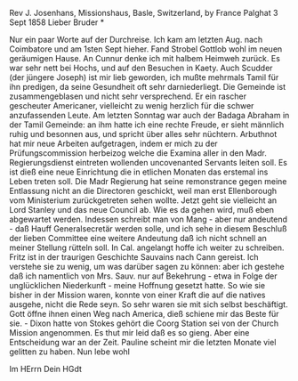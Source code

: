 Rev J. Josenhans, Missionshaus, Basle, Switzerland, by France 
 Palghat 3 Sept 1858
Lieber Bruder <Josenhans>*

Nur ein paar Worte auf der Durchreise. Ich kam am letzten Aug. nach Coimbatore und am 1sten Sept hieher. Fand Strobel Gottlob wohl im neuen geräumigen Hause. An Cunnur denke ich mit halbem Heimweh zurück. Es war sehr nett bei Hochs, und auf den Besuchen in Kaety. Auch Scudder (der jüngere Joseph) ist mir lieb geworden, ich mußte mehrmals Tamil für ihn predigen, da seine Gesundheit oft sehr darniederliegt. Die Gemeinde ist zusammengeblasen und nicht sehr versprechend. Er ein rascher gescheuter Americaner, vielleicht zu wenig herzlich für die schwer anzufassenden Leute. Am letzten Sonntag war auch der Badaga Abraham in der Tamil Gemeinde: an ihm hatte ich eine rechte Freude, er sieht männlich ruhig und besonnen aus, und spricht über alles sehr nüchtern. Arbuthnot hat mir neue Arbeiten aufgetragen, indem er mich zu der Prüfungscommission herbeizog welche die Examina aller in den Madr. Regierungsdienst eintreten wollenden uncovenanted Servants leiten soll. Es ist dieß eine neue Einrichtung die in etlichen Monaten das erstemal ins Leben treten soll. Die Madr Regierung hat seine remonstrance gegen meine Entlassung nicht an die Directoren geschickt, weil man erst Ellenborough vom Ministerium zurückgetreten sehen wollte. Jetzt geht sie vielleicht an Lord Stanley und das neue Council ab. Wie es da gehen wird, muß eben abgewartet werden. Indessen schreibt man von Mang - aber nur andeutend - daß Hauff Generalsecretär werden solle, und ich sehe in diesem Beschluß der lieben Committee eine weitere Andeutung daß ich nicht schnell an meiner Stellung rütteln soll. In Cal. angelangt hoffe ich weiter zu schreiben. Fritz ist in der traurigen Geschichte Sauvains nach Cann gereist. Ich verstehe sie zu wenig, um was darüber sagen zu können: aber ich gestehe daß ich namentlich von Mrs. Sauv. nur auf Bekehrung - etwa in Folge der unglücklichen Niederkunft - meine Hoffnung gesetzt hatte. So wie sie bisher in der Mission waren, konnte von einer Kraft die auf die natives ausgehe, nicht die Rede seyn. So sehr waren sie mit sich selbst beschäftigt. Gott öffne ihnen einen Weg nach America, dieß schiene mir das Beste für sie. - Dixon hatte von Stokes gehört die Coorg Station sei von der Church Mission angenommen. Es thut mir leid daß es so gieng. Aber eine Entscheidung war an der Zeit. Pauline scheint mir die letzten Monate viel gelitten zu haben. Nun lebe wohl

 Im HErrn
 Dein HGdt
